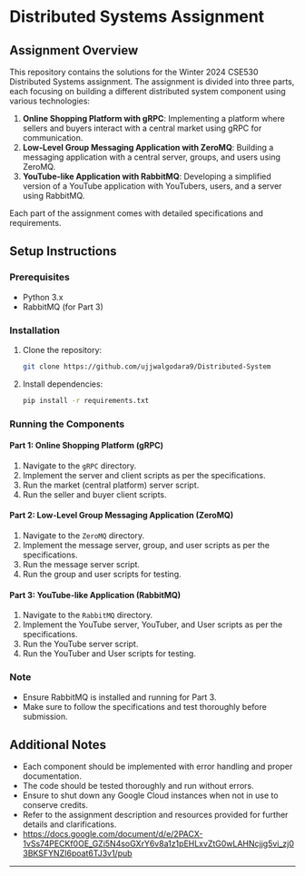 # Distributed Systems Assignment

## Assignment Overview

This repository contains the solutions for the Winter 2024 CSE530 Distributed Systems assignment. The assignment is divided into three parts, each focusing on building a different distributed system component using various technologies:

1. **Online Shopping Platform with gRPC**: Implementing a platform where sellers and buyers interact with a central market using gRPC for communication.
2. **Low-Level Group Messaging Application with ZeroMQ**: Building a messaging application with a central server, groups, and users using ZeroMQ.
3. **YouTube-like Application with RabbitMQ**: Developing a simplified version of a YouTube application with YouTubers, users, and a server using RabbitMQ.

Each part of the assignment comes with detailed specifications and requirements.

## Setup Instructions

### Prerequisites

- Python 3.x
- RabbitMQ (for Part 3)

### Installation

1. Clone the repository:

    ```bash
    git clone https://github.com/ujjwalgodara9/Distributed-System
    ```

2. Install dependencies:

    ```bash
    pip install -r requirements.txt
    ```

### Running the Components

#### Part 1: Online Shopping Platform (gRPC)

1. Navigate to the `gRPC` directory.
2. Implement the server and client scripts as per the specifications.
3. Run the market (central platform) server script.
4. Run the seller and buyer client scripts.

#### Part 2: Low-Level Group Messaging Application (ZeroMQ)

1. Navigate to the `ZeroMQ` directory.
2. Implement the message server, group, and user scripts as per the specifications.
3. Run the message server script.
4. Run the group and user scripts for testing.

#### Part 3: YouTube-like Application (RabbitMQ)

1. Navigate to the `RabbitMQ` directory.
2. Implement the YouTube server, YouTuber, and User scripts as per the specifications.
3. Run the YouTube server script.
4. Run the YouTuber and User scripts for testing.

### Note

- Ensure RabbitMQ is installed and running for Part 3.
- Make sure to follow the specifications and test thoroughly before submission.

## Additional Notes

- Each component should be implemented with error handling and proper documentation.
- The code should be tested thoroughly and run without errors.
- Ensure to shut down any Google Cloud instances when not in use to conserve credits.
- Refer to the assignment description and resources provided for further details and clarifications.
- https://docs.google.com/document/d/e/2PACX-1vSs74PECKf0OE_GZi5N4soGXrY6v8a1z1pEHLxvZtG0wLAHNcjjg5vi_zj03BKSFYNZI6poat6TJ3v1/pub

---

